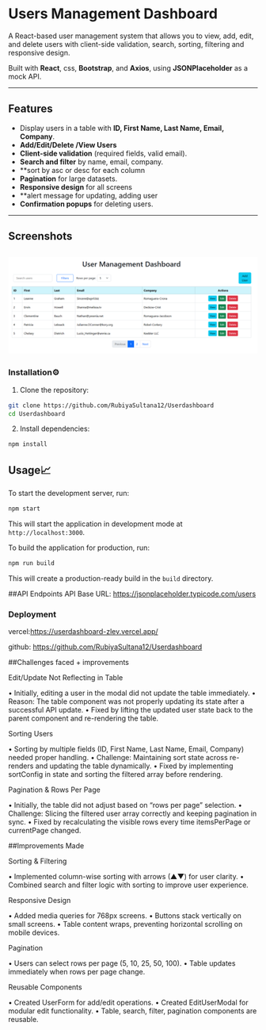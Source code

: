 # Users Management Dashboard 

A React-based user management system that allows you to view, add, edit, and delete users with client-side validation, search, sorting, filtering and responsive design.  

Built with **React**, css, **Bootstrap**, and **Axios**, using **JSONPlaceholder** as a mock API.

---

## Features

- Display users in a table with **ID, First Name, Last Name, Email, Company**.  
- **Add/Edit/Delete /View Users** 
- **Client-side validation** (required fields, valid email).  
- **Search and filter** by name, email, company.
- **sort by asc or desc for each column  
- **Pagination** for large datasets.  
- **Responsive design** for all screens   
- **alert message for updating, adding user   
- **Confirmation popups** for deleting users.  

---
## Screenshots

![Dashboard](screenshot.png)
---
### Installation⚙️

1. Clone the repository:

```bash
git clone https://github.com/RubiyaSultana12/Userdashboard
cd Userdashboard
```

2. Install dependencies:

```bash
npm install
```

## Usage📈

To start the development server, run:

```bash
npm start
```

This will start the application in development mode at `http://localhost:3000`.

To build the application for production, run:

```bash
npm run build
```
This will create a production-ready build in the `build` directory.

##API Endpoints
API Base URL: https://jsonplaceholder.typicode.com/users

### Deployment

 vercel:https://userdashboard-zlev.vercel.app/
 
 github: https://github.com/RubiyaSultana12/Userdashboard

##Challenges faced + improvements

Edit/Update Not Reflecting in Table

•	Initially, editing a user in the modal did not update the table immediately.
•	Reason: The table component was not properly updating its state after a successful API update.
•	Fixed by lifting the updated user state back to the parent component and re-rendering the table.

Sorting Users

•	Sorting by multiple fields (ID, First Name, Last Name, Email, Company) needed proper handling.
•	Challenge: Maintaining sort state across re-renders and updating the table dynamically.
•	Fixed by implementing sortConfig in state and sorting the filtered array before rendering.

Pagination & Rows Per Page

•	Initially, the table did not adjust based on “rows per page” selection.
•	Challenge: Slicing the filtered user array correctly and keeping pagination in sync.
•	Fixed by recalculating the visible rows every time itemsPerPage or currentPage changed.

##Improvements Made

Sorting & Filtering

•	Implemented column-wise sorting with arrows (▲▼) for user clarity.
•	Combined search and filter logic with sorting to improve user experience.

Responsive Design

•	Added media queries for 768px screens.
•	Buttons stack vertically on small screens.
•	Table content wraps, preventing horizontal scrolling on mobile devices.

Pagination

•	Users can select rows per page (5, 10, 25, 50, 100).
•	Table updates immediately when rows per page change.

Reusable Components

•	Created UserForm for add/edit operations.
•	Created EditUserModal for modular edit functionality.
•	Table, search, filter, pagination components are reusable.

